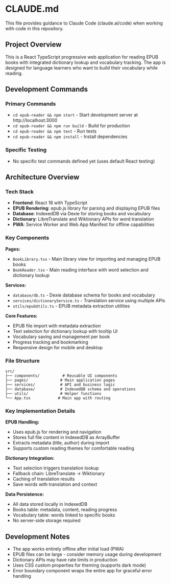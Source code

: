 # CLAUDE.md

This file provides guidance to Claude Code (claude.ai/code) when working with code in this repository.

## Project Overview

This is a React TypeScript progressive web application for reading EPUB books with integrated dictionary lookup and vocabulary tracking. The app is designed for language learners who want to build their vocabulary while reading.

## Development Commands

### Primary Commands
- `cd epub-reader && npm start` - Start development server at http://localhost:3000
- `cd epub-reader && npm run build` - Build for production
- `cd epub-reader && npm test` - Run tests
- `cd epub-reader && npm install` - Install dependencies

### Specific Testing
- No specific test commands defined yet (uses default React testing)

## Architecture Overview

### Tech Stack
- **Frontend**: React 18 with TypeScript
- **EPUB Rendering**: epub.js library for parsing and displaying EPUB files
- **Database**: IndexedDB via Dexie for storing books and vocabulary
- **Dictionary**: LibreTranslate and Wiktionary APIs for word translation
- **PWA**: Service Worker and Web App Manifest for offline capabilities

### Key Components

**Pages:**
- `BookLibrary.tsx` - Main library view for importing and managing EPUB books
- `BookReader.tsx` - Main reading interface with word selection and dictionary lookup

**Services:**
- `database/db.ts` - Dexie database schema for books and vocabulary
- `services/dictionaryService.ts` - Translation service using multiple APIs
- `utils/epubUtils.ts` - EPUB metadata extraction utilities

**Core Features:**
- EPUB file import with metadata extraction
- Text selection for dictionary lookup with tooltip UI
- Vocabulary saving and management per book
- Progress tracking and bookmarking
- Responsive design for mobile and desktop

### File Structure
```
src/
├── components/          # Reusable UI components
├── pages/              # Main application pages
├── services/           # API and business logic
├── database/           # IndexedDB schema and operations
├── utils/              # Helper functions
└── App.tsx            # Main app with routing
```

### Key Implementation Details

**EPUB Handling:**
- Uses epub.js for rendering and navigation
- Stores full file content in IndexedDB as ArrayBuffer
- Extracts metadata (title, author) during import
- Supports custom reading themes for comfortable reading

**Dictionary Integration:**
- Text selection triggers translation lookup
- Fallback chain: LibreTranslate → Wiktionary
- Caching of translation results
- Save words with translation and context

**Data Persistence:**
- All data stored locally in IndexedDB
- Books table: metadata, content, reading progress
- Vocabulary table: words linked to specific books
- No server-side storage required

## Development Notes

- The app works entirely offline after initial load (PWA)
- EPUB files can be large - consider memory usage during development
- Dictionary APIs may have rate limits in production
- Uses CSS custom properties for theming (supports dark mode)
- Error boundary component wraps the entire app for graceful error handling